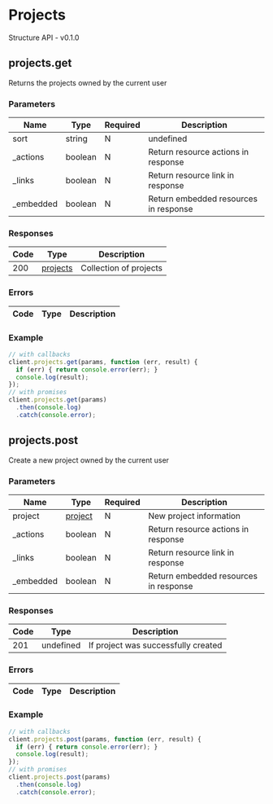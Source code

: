 # Projects
Structure API - v0.1.0

## projects.get
Returns the projects owned by the current user



### Parameters
| Name | Type | Required | Description |
| ---- | ---- | -------- | ----------- |
| sort | string | N | undefined |
| _actions | boolean | N | Return resource actions in response |
| _links | boolean | N | Return resource link in response |
| _embedded | boolean | N | Return embedded resources in response |

### Responses
| Code | Type | Description |
| ---- | ---- | ----------- |
| 200 | [projects](_schemas.md#projects) | Collection of projects |

### Errors
| Code | Type | Description |
| ---- | ---- | ----------- |

### Example
```javascript
// with callbacks
client.projects.get(params, function (err, result) {
  if (err) { return console.error(err); }
  console.log(result);
});
// with promises
client.projects.get(params)
  .then(console.log)
  .catch(console.error);
```
## projects.post
Create a new project owned by the current user



### Parameters
| Name | Type | Required | Description |
| ---- | ---- | -------- | ----------- |
| project | [project](_schemas.md#project) | N | New project information |
| _actions | boolean | N | Return resource actions in response |
| _links | boolean | N | Return resource link in response |
| _embedded | boolean | N | Return embedded resources in response |

### Responses
| Code | Type | Description |
| ---- | ---- | ----------- |
| 201 | undefined | If project was successfully created |

### Errors
| Code | Type | Description |
| ---- | ---- | ----------- |

### Example
```javascript
// with callbacks
client.projects.post(params, function (err, result) {
  if (err) { return console.error(err); }
  console.log(result);
});
// with promises
client.projects.post(params)
  .then(console.log)
  .catch(console.error);
```

